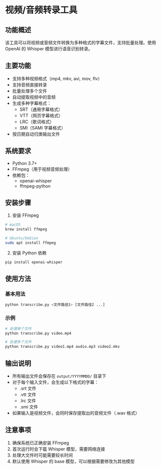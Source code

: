# 视频/音频转录工具

## 功能概述
该工具可以将视频或音频文件转换为多种格式的字幕文件，支持批量处理。使用 OpenAI 的 Whisper 模型进行语音识别转录。

## 主要功能
- 支持多种视频格式（mp4, mkv, avi, mov, flv）
- 支持音频直接转录
- 批量处理多个文件
- 自动提取视频中的音频
- 生成多种字幕格式：
  - SRT（通用字幕格式）
  - VTT（网页字幕格式）
  - LRC（歌词格式）
  - SMI（SAMI 字幕格式）
- 按日期自动归类输出文件

## 系统要求
- Python 3.7+
- FFmpeg（用于视频音频处理）
- 依赖包：
  - openai-whisper
  - ffmpeg-python

## 安装步骤
1. 安装 FFmpeg
```bash
# macOS
brew install ffmpeg

# Ubuntu/Debian
sudo apt install ffmpeg
```

2. 安装 Python 依赖
```bash
pip install openai-whisper
```

## 使用方法
### 基本用法
```bash
python transcribe.py <文件路径1> [文件路径2 ...]
```

### 示例
```bash
# 处理单个文件
python transcribe.py video.mp4

# 处理多个文件
python transcribe.py video1.mp4 audio.mp3 video2.mkv
```

## 输出说明
- 所有输出文件会保存在 `output/YYYYMMDD/` 目录下
- 对于每个输入文件，会生成以下格式的字幕：
  - .srt 文件
  - .vtt 文件
  - .lrc 文件
  - .smi 文件
- 如果输入是视频文件，会同时保存提取出的音频文件（.wav 格式）

## 注意事项
1. 确保系统已正确安装 FFmpeg
2. 首次运行时会下载 Whisper 模型，需要网络连接
3. 处理大文件时可能需要较长时间
4. 默认使用 Whisper 的 base 模型，可以根据需要修改为其他模型